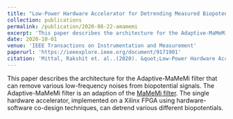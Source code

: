 ```yaml
---
title: "Low-Power Hardware Accelerator for Detrending Measured Biopotential Data"
collection: publications
permalink: /publication/2020-08-22-amamemi
excerpt: 'This paper describes the architecture for the Adaptive-MaMeMi filter that can remove various low-frequency noises from biopotential signals. The Adaptive-MaMeMi filter is an adaption of the <a href="https://www.sciencedirect.com/science/article/pii/S1746809415001032">MaMeMi filter</a>. The single hardware accelerator, implemented on a Xilinx FPGA using hardware-software co-design techniques, can detrend various different biopotentials.'
date: 2020-10-01
venue: 'IEEE Transactions on Instrumentation and Measurement'
paperurl: 'https://ieeexplore.ieee.org/document/9171901'
citation: 'Mittal, Rakshit et. al..(2020). &quot;Low-Power Hardware Accelerator for Detrending Measured Biopotential Data.&quot; <i>IEEE Transactions on Instrumentation and Measurement</i>.'
---
```

This paper describes the architecture for the Adaptive-MaMeMi filter that can remove various low-frequency noises from biopotential signals. The Adaptive-MaMeMi filter is an adaption of the <a href="https://www.sciencedirect.com/science/article/pii/S1746809415001032">MaMeMi filter</a>. The single hardware accelerator, implemented on a Xilinx FPGA using hardware-software co-design techniques, can detrend various different biopotentials.


